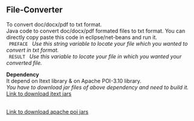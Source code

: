 <h2>File-Converter</h2>
To convert doc/docx/pdf to txt format.
<br>
Java code to convert doc/docx/pdf formated files to txt format. You can directly copy paste this code in eclipse/net-beans and run it.
<br>
  <code> PREFACE </code> <i>Use this string variable to locate your file which you wanted to convert in txt format.</i>
  <br>
  <code> RESULT </code> <i> Use this variable to locate your file in which you wanted your converted file. </i>
  
  <b>Dependency</b>
  <br>
  It depend on Itext library & on Apache POI-3.10 library.
  <br>
  <i>You have to download jar files of above dependency and need to build it.</i>
<br>
<a href="http://sourceforge.net/projects/itext/?source=directory">Link to download itext jars</a>

<br>
<a href="http://www.softpedia.com/get/Programming/Components-Libraries/Apache-POI.shtml">Link to download apache poi jars</a>
